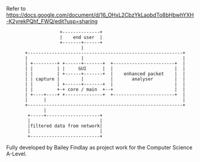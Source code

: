
Refer to https://docs.google.com/document/d/16_OHxL2CbzYkLaobdTo8bHbwhYXH-K2yrekPQhf_FWQ/edit?usp=sharing

```
                    +--------------+
                    |    end user  |
                    +-------+------+
                            |
       +----------------------------------------------------------+
       |                    |                                     |
       | +---------+ +------+-------+  +-----------------------+  |
       | |         | |     GUI      |  |                       |  |
       | |         | +------+-------+  |    enhanced packet    |  |
       | | capture |        |          |       analyser        |  |
       | |         | +------+-------+  |                       |  |
       | |         +-+ core / main  +--+                       |  |
       | +----+----+ +--------------+  +-----------------------+  |
       |      |                                                   |
       +----------------------------------------------------------+
              |
        +-----+--------------------+
        |                          |
        |filtered data from network|
        |                          |
        +--------------------------+
```
Fully developed by Bailey Findlay as project work for the Computer Science A-Level.
